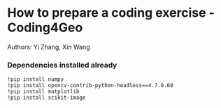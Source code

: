 # How to prepare a coding exercise - Coding4Geo

Authors: Yi Zhang, Xin Wang



### Dependencies installed already

```
!pip install numpy
!pip install opencv-contrib-python-headless==4.7.0.68
!pip install matplotlib
!pip install scikit-image
```
